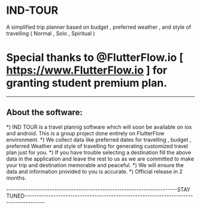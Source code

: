 # IND-TOUR
A simplified trip planner based on budget , preferred weather , and style of travelling ( Normal , Solo , Spiritual )


# Special thanks to @FlutterFlow.io [ https://www.FlutterFlow.io ] for granting student premium plan.


-------------------------
About the software:
-------------------------

*) IND TOUR is a travel plannig software which will soon be available on ios and android. This is a group project done entirely on FlutterFlow environment.
*) We collect data like preferred dates for travelling , budget , preferred Weather and style of travelling for generating customized travel plan just for you.
*) If you have trouble selecting a destination fill the above data in the application and leave the rest to us as we are committed to make your trip and destination 
   memorable and peaceful.
*) We will ensure the data and information provided to you is accurate.
*) Official release in 2 months.


-----------------------------------------------------------------------STAY TUNED--------------------------------------------------------------------------------------
